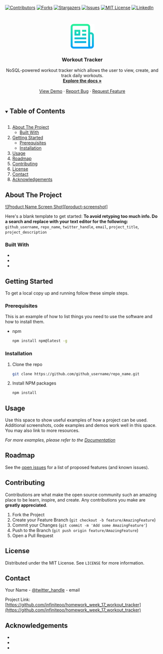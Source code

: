 <!--
*** Thanks for checking out the Best-README-Template. If you have a suggestion
*** that would make this better, please fork the repo and create a pull request
*** or simply open an issue with the tag "enhancement".
*** Thanks again! Now go create something AMAZING! :D
***
***
***
*** To avoid retyping too much info. Do a search and replace for the following:
*** github_username, repo_name, twitter_handle, email, project_title, project_description
-->



<!-- PROJECT SHIELDS -->
<!--
*** I'm using markdown "reference style" links for readability.
*** Reference links are enclosed in brackets [ ] instead of parentheses ( ).
*** See the bottom of this document for the declaration of the reference variables
*** for contributors-url, forks-url, etc. This is an optional, concise syntax you may use.
*** https://www.markdownguide.org/basic-syntax/#reference-style-links
-->
[![Contributors][contributors-shield]][contributors-url]
[![Forks][forks-shield]][forks-url]
[![Stargazers][stars-shield]][stars-url]
[![Issues][issues-shield]][issues-url]
[![MIT License][license-shield]][license-url]
[![LinkedIn][linkedin-shield]][linkedin-url]



<!-- PROJECT LOGO -->
<br />
<p align="center">
  <a href="https://github.com/infiniteoo/homework_week_17_workout_tracker">
    <img src="images/logo.png" alt="Logo" width="80" height="80">
  </a>

  <h3 align="center">Workout Tracker</h3>

  <p align="center">
    NoSQL-powered workout tracker which allows the user to view, create, and track daily workouts.
    <br />
    <a href="https://github.com/infiniteoo/homework_week_17_workout_tracker"><strong>Explore the docs »</strong></a>
    <br />
    <br />
    <a href="https://github.com/infiniteoo/homework_week_17_workout_tracker">View Demo</a>
    ·
    <a href="https://github.com/infiniteoo/homework_week_17_workout_tracker/issues">Report Bug</a>
    ·
    <a href="https://github.com/infiniteoo/homework_week_17_workout_tracker/issues">Request Feature</a>
  </p>
</p>



<!-- TABLE OF CONTENTS -->
<details open="open">
  <summary><h2 style="display: inline-block">Table of Contents</h2></summary>
  <ol>
    <li>
      <a href="#about-the-project">About The Project</a>
      <ul>
        <li><a href="#built-with">Built With</a></li>
      </ul>
    </li>
    <li>
      <a href="#getting-started">Getting Started</a>
      <ul>
        <li><a href="#prerequisites">Prerequisites</a></li>
        <li><a href="#installation">Installation</a></li>
      </ul>
    </li>
    <li><a href="#usage">Usage</a></li>
    <li><a href="#roadmap">Roadmap</a></li>
    <li><a href="#contributing">Contributing</a></li>
    <li><a href="#license">License</a></li>
    <li><a href="#contact">Contact</a></li>
    <li><a href="#acknowledgements">Acknowledgements</a></li>
  </ol>
</details>



<!-- ABOUT THE PROJECT -->
## About The Project

[![Product Name Screen Shot][product-screenshot]](https://example.com)

Here's a blank template to get started:
**To avoid retyping too much info. Do a search and replace with your text editor for the following:**
`github_username`, `repo_name`, `twitter_handle`, `email`, `project_title`, `project_description`


### Built With

* []()
* []()
* []()



<!-- GETTING STARTED -->
## Getting Started

To get a local copy up and running follow these simple steps.

### Prerequisites

This is an example of how to list things you need to use the software and how to install them.
* npm
  ```sh
  npm install npm@latest -g
  ```

### Installation

1. Clone the repo
   ```sh
   git clone https://github.com/github_username/repo_name.git
   ```
2. Install NPM packages
   ```sh
   npm install
   ```



<!-- USAGE EXAMPLES -->
## Usage

Use this space to show useful examples of how a project can be used. Additional screenshots, code examples and demos work well in this space. You may also link to more resources.

_For more examples, please refer to the [Documentation](https://example.com)_



<!-- ROADMAP -->
## Roadmap

See the [open issues](https://github.com/infiniteoo/homework_week_17_workout_tracker/issues) for a list of proposed features (and known issues).



<!-- CONTRIBUTING -->
## Contributing

Contributions are what make the open source community such an amazing place to be learn, inspire, and create. Any contributions you make are **greatly appreciated**.

1. Fork the Project
2. Create your Feature Branch (`git checkout -b feature/AmazingFeature`)
3. Commit your Changes (`git commit -m 'Add some AmazingFeature'`)
4. Push to the Branch (`git push origin feature/AmazingFeature`)
5. Open a Pull Request



<!-- LICENSE -->
## License

Distributed under the MIT License. See `LICENSE` for more information.



<!-- CONTACT -->
## Contact

Your Name - [@twitter_handle](https://twitter.com/doormant) - email

Project Link: [https://github.com/infiniteoo/homework_week_17_workout_tracker](https://github.com/infiniteoo/homework_week_17_workout_tracker)



<!-- ACKNOWLEDGEMENTS -->
## Acknowledgements

* []()
* []()
* []()





<!-- MARKDOWN LINKS & IMAGES -->
<!-- https://www.markdownguide.org/basic-syntax/#reference-style-links -->
[contributors-shield]: https://img.shields.io/github/contributors/github_username/repo.svg?style=for-the-badge
[contributors-url]: https://github.com/infiniteoo/homework_week_17_workout_tracker/graphs/contributors
[forks-shield]: https://img.shields.io/github/forks/infiniteoo/repo.svg?style=for-the-badge
[forks-url]: https://github.com/infiniteoo/homework_week_17_workout_tracker/network/members
[stars-shield]: https://img.shields.io/github/stars/infiniteoo/repo.svg?style=for-the-badge
[stars-url]: https://github.com/infiniteoo/homework_week_17_workout_tracker/stargazers
[issues-shield]: https://img.shields.io/github/issues/infiniteoo/repo.svg?style=for-the-badge
[issues-url]: https://github.com/infiniteoo/homework_week_17_workout_tracker/issues
[license-shield]: https://img.shields.io/github/license/infiniteoo/repo.svg?style=for-the-badge
[license-url]: https://github.com/infiniteoo/homework_week_17_workout_tracker/blob/master/LICENSE.txt
[linkedin-shield]: https://img.shields.io/badge/-LinkedIn-black.svg?style=for-the-badge&logo=linkedin&colorB=555
[linkedin-url]: https://www.linkedin.com/in/t-wayne-doorman/
